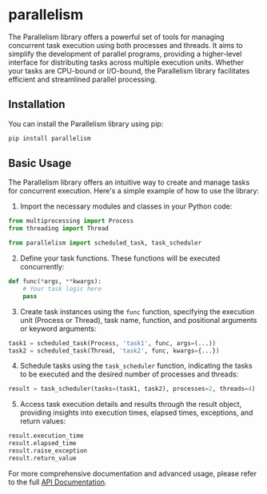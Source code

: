 # parallelism

The Parallelism library offers a powerful set of tools for managing concurrent task execution using both processes and threads.
It aims to simplify the development of parallel programs, providing a higher-level interface for distributing tasks across multiple execution units.
Whether your tasks are CPU-bound or I/O-bound, the Parallelism library facilitates efficient and streamlined parallel processing.

## Installation

You can install the Parallelism library using pip:

```bash
pip install parallelism
```

## Basic Usage

The Parallelism library offers an intuitive way to create and manage tasks for concurrent execution.
Here's a simple example of how to use the library:

1. Import the necessary modules and classes in your Python code:

  ```python
  from multiprocessing import Process
  from threading import Thread
  
  from parallelism import scheduled_task, task_scheduler
  ```

2. Define your task functions. These functions will be executed concurrently:

```python
def func(*args, **kwargs):
    # Your task logic here
    pass
```

3. Create task instances using the `func` function, specifying the execution unit (Process or Thread), task name, function, and positional arguments or keyword arguments:

```python
task1 = scheduled_task(Process, 'task1', func, args=(...))
task2 = scheduled_task(Thread, 'task2', func, kwargs={...})
```

4. Schedule tasks using the `task_scheduler` function, indicating the tasks to be executed and the desired number of processes and threads:

```python
result = task_scheduler(tasks=(task1, task2), processes=2, threads=4)
```

5. Access task execution details and results through the result object, providing insights into execution times, elapsed times, exceptions, and return values:

```python
result.execution_time
result.elapsed_time
result.raise_exception
result.return_value
```

For more comprehensive documentation and advanced usage, please refer to the full [API Documentation](https://parallelism.readthedocs.io/en/latest/index.html).
